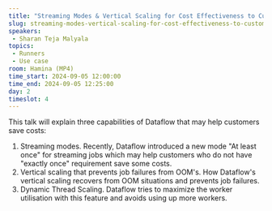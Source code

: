 ```yaml
---
title: "Streaming Modes & Vertical Scaling for Cost Effectiveness to Customers"
slug: streaming-modes-vertical-scaling-for-cost-effectiveness-to-customers
speakers:
 - Sharan Teja Malyala
topics:
 - Runners
 - Use case
room: Hamina (MP4)
time_start: 2024-09-05 12:00:00
time_end: 2024-09-05 12:25:00
day: 2
timeslot: 4
---
```


This talk will explain three capabilities of Dataflow that may help customers save costs:
1. Streaming modes. Recently, Dataflow introduced a new mode "At least once" for streaming jobs which may help customers who do not have "exactly once" requirement save some costs.
2. Vertical scaling that prevents job failures from OOM's. How Dataflow's vertical scaling recovers from OOM situations and prevents job failures.
3. Dynamic Thread Scaling. Dataflow tries to maximize the worker utilisation with this feature and avoids using up more workers. 